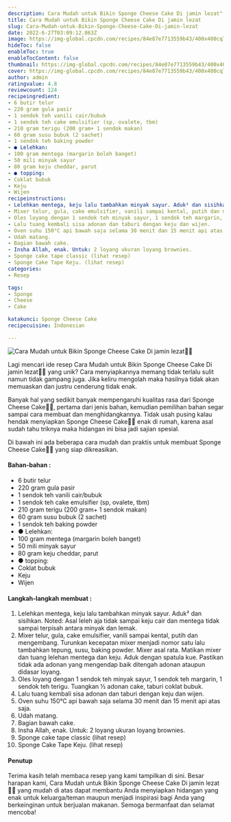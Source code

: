 ```yaml
---
description: Cara Mudah untuk Bikin Sponge Cheese Cake Di jamin lezat"
title: Cara Mudah untuk Bikin Sponge Cheese Cake Di jamin lezat
slug: Cara-Mudah-untuk-Bikin-Sponge-Cheese-Cake-Di-jamin-lezat
date: 2022-6-27T03:09:12.063Z
image: https://img-global.cpcdn.com/recipes/84e87e7713559b43/400x400cq70/photo.jpg
hideToc: false
enableToc: true
enableTocContent: false
thumbnail: https://img-global.cpcdn.com/recipes/84e87e7713559b43/400x400cq70/photo.jpg
cover: https://img-global.cpcdn.com/recipes/84e87e7713559b43/400x400cq70/photo.jpg
author: admin
ratingvalue: 4.8
reviewcount: 124
recipeingredient:
- 6 butir telur
- 220 gram gula pasir
- 1 sendok teh vanili cair/bubuk
- 1 sendok teh cake emulsifier (sp, ovalete, tbm)
- 210 gram terigu (200 gram+ 1 sendok makan)
- 60 gram susu bubuk (2 sachet)
- 1 sendok teh baking powder
- ● Lelehkan:
- 100 gram mentega (margarin boleh banget)
- 50 mili minyak sayur
- 80 gram keju cheddar, parut
- ● topping:
- Coklat bubuk
- Keju
- Wijen
recipeinstructions:
- Lelehkan mentega, keju lalu tambahkan minyak sayur. Aduk² dan sisihkan. Noted: Asal leleh aja tidak sampai keju cair dan mentega tidak sampai terpisah antara minyak dan lemak.
- Mixer telur, gula, cake emulsifier, vanili sampai kental, putih dan mengembang. Turunkan kecepatan mixer menjadi nomor satu lalu tambahkan tepung, susu, baking powder. Mixer asal rata. Matikan mixer dan tuang lelehan mentega dan keju. Aduk dengan spatula kue. Pastikan tidak ada adonan yang mengendap baik ditengah adonan ataupun didasar loyang.
- Oles loyang dengan 1 sendok teh minyak sayur, 1 sendok teh margarin, 1 sendok teh terigu. Tuangkan ½ adonan cake, taburi coklat bubuk.
- Lalu tuang kembali sisa adonan dan taburi dengan keju dan wijen.
- Oven suhu 150°C api bawah saja selama 30 menit dan 15 menit api atas saja.
- Udah matang.
- Bagian bawah cake.
- Insha Allah, enak. Untuk: 2 loyang ukuran loyang brownies.
- Sponge cake tape classic (lihat resep)
- Sponge Cake Tape Keju. (lihat resep)
categories:
- Resep

tags:
- Sponge
- Cheese
- Cake

katakunci: Sponge Cheese Cake
recipecuisine: Indonesian

---
```


![Cara Mudah untuk Bikin Sponge Cheese Cake Di jamin lezat👩‍🍳](https://img-global.cpcdn.com/recipes/84e87e7713559b43/400x400cq70/photo.jpg)

Lagi mencari ide resep Cara Mudah untuk Bikin Sponge Cheese Cake Di jamin lezat👩‍🍳 yang unik? Cara menyiapkannya memang tidak terlalu sulit namun tidak gampang juga. Jika keliru mengolah maka hasilnya tidak akan memuaskan dan justru cenderung tidak enak.

Banyak hal yang sedikit banyak mempengaruhi kualitas rasa dari Sponge Cheese Cake👩‍🍳, pertama dari jenis bahan, kemudian pemilihan bahan segar sampai cara membuat dan menghidangkannya. Tidak usah pusing kalau hendak menyiapkan Sponge Cheese Cake👩‍🍳 enak di rumah, karena asal sudah tahu triknya maka hidangan ini bisa jadi sajian spesial.

Di bawah ini ada beberapa cara mudah dan praktis untuk membuat Sponge Cheese Cake👩‍🍳 yang siap dikreasikan.

<!--inarticleads1-->

#### Bahan-bahan :

- 6 butir telur
- 220 gram gula pasir
- 1 sendok teh vanili cair/bubuk
- 1 sendok teh cake emulsifier (sp, ovalete, tbm)
- 210 gram terigu (200 gram+ 1 sendok makan)
- 60 gram susu bubuk (2 sachet)
- 1 sendok teh baking powder
- ● Lelehkan:
- 100 gram mentega (margarin boleh banget)
- 50 mili minyak sayur
- 80 gram keju cheddar, parut
- ● topping:
- Coklat bubuk
- Keju
- Wijen

<!--inarticleads2-->

#### Langkah-langkah membuat :

1. Lelehkan mentega, keju lalu tambahkan minyak sayur. Aduk² dan sisihkan. Noted: Asal leleh aja tidak sampai keju cair dan mentega tidak sampai terpisah antara minyak dan lemak.
1. Mixer telur, gula, cake emulsifier, vanili sampai kental, putih dan mengembang. Turunkan kecepatan mixer menjadi nomor satu lalu tambahkan tepung, susu, baking powder. Mixer asal rata. Matikan mixer dan tuang lelehan mentega dan keju. Aduk dengan spatula kue. Pastikan tidak ada adonan yang mengendap baik ditengah adonan ataupun didasar loyang.
1. Oles loyang dengan 1 sendok teh minyak sayur, 1 sendok teh margarin, 1 sendok teh terigu. Tuangkan ½ adonan cake, taburi coklat bubuk.
1. Lalu tuang kembali sisa adonan dan taburi dengan keju dan wijen.
1. Oven suhu 150°C api bawah saja selama 30 menit dan 15 menit api atas saja.
1. Udah matang.
1. Bagian bawah cake.
1. Insha Allah, enak. Untuk: 2 loyang ukuran loyang brownies.
1. Sponge cake tape classic (lihat resep)
1. Sponge Cake Tape Keju. (lihat resep)

#### Penutup

Terima kasih telah membaca resep yang kami tampilkan di sini. Besar harapan kami, Cara Mudah untuk Bikin Sponge Cheese Cake Di jamin lezat👩‍🍳 yang mudah di atas dapat membantu Anda menyiapkan hidangan yang enak untuk keluarga/teman maupun menjadi inspirasi bagi Anda yang berkeinginan untuk berjualan makanan. Semoga bermanfaat dan selamat mencoba!